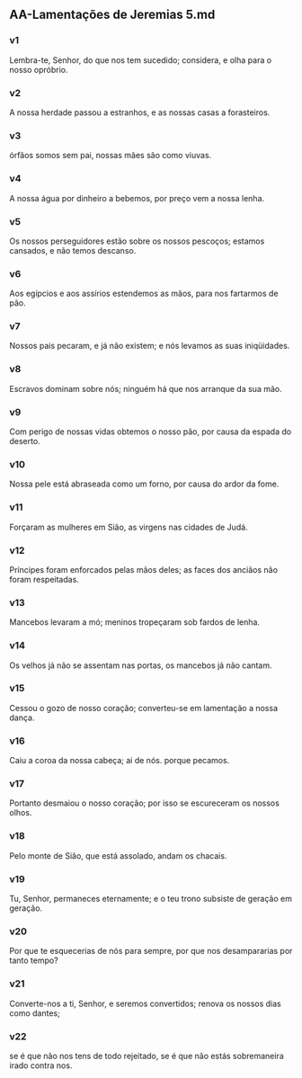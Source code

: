 ## AA-Lamentações de Jeremias 5.md
### v1
 Lembra-te, Senhor, do que nos tem sucedido; considera, e olha para o nosso opróbrio.
### v2
 A nossa herdade passou a estranhos, e as nossas casas a forasteiros.
### v3
 órfãos somos sem pai, nossas mães são como viuvas.
### v4
 A nossa água por dinheiro a bebemos, por preço vem a nossa lenha.
### v5
 Os nossos perseguidores estão sobre os nossos pescoços; estamos cansados, e não temos descanso.
### v6
 Aos egípcios e aos assírios estendemos as mãos, para nos fartarmos de pão.
### v7
 Nossos pais pecaram, e já não existem; e nós levamos as suas iniqüidades.
### v8
 Escravos dominam sobre nós; ninguém há que nos arranque da sua mão.
### v9
 Com perigo de nossas vidas obtemos o nosso pão, por causa da espada do deserto.
### v10
 Nossa pele está abraseada como um forno, por causa do ardor da fome.
### v11
 Forçaram as mulheres em Sião, as virgens nas cidades de Judá.
### v12
 Príncipes foram enforcados pelas mãos deles; as faces dos anciãos não foram respeitadas.
### v13
 Mancebos levaram a mó; meninos tropeçaram sob fardos de lenha.
### v14
 Os velhos já não se assentam nas portas, os mancebos já não cantam.
### v15
 Cessou o gozo de nosso coração; converteu-se em lamentação a nossa dança.
### v16
 Caiu a coroa da nossa cabeça; ai de nós. porque pecamos.
### v17
 Portanto desmaiou o nosso coração; por isso se escureceram os nossos olhos.
### v18
 Pelo monte de Sião, que está assolado, andam os chacais.
### v19
 Tu, Senhor, permaneces eternamente; e o teu trono subsiste de geração em geração.
### v20
 Por que te esquecerias de nós para sempre, por que nos desampararias por tanto tempo?
### v21
 Converte-nos a ti, Senhor, e seremos convertidos; renova os nossos dias como dantes;
### v22
 se é que não nos tens de todo rejeitado, se é que não estás sobremaneira irado contra nos.
